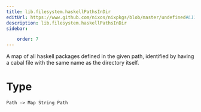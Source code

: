 ```yaml
---
title: lib.filesystem.haskellPathsInDir
editUrl: https://www.github.com/nixos/nixpkgs/blob/master/undefined#L118C5
description: lib.filesystem.haskellPathsInDir
sidebar:

    order: 7
---
```


A map of all haskell packages defined in the given path,
identified by having a cabal file with the same name as the
directory itself.

# Type

```
Path -> Map String Path
```




